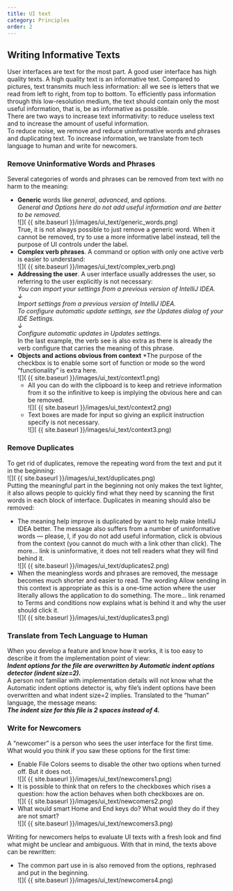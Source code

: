 ```yaml
---
title: UI text
category: Principles
order: 2
---
```

## Writing Informative Texts
User interfaces are text for the most part. A good user interface has high quality texts. A high quality text is an informative text. Compared to pictures, text transmits much less information: all we see is letters that we read from left to right, from top to bottom. To efficiently pass information through this low-resolution medium, the text should contain only the most useful information, that is, be as informative as possible.
<br/>There are two ways to increase text informativity: to reduce useless text and to increase the amount of useful information.
<br/>To reduce noise, we remove and reduce uninformative words and phrases and duplicating text. To increase information, we translate from tech language to human and write for newcomers.

### Remove Uninformative Words and Phrases
Several categories of words and phrases can be removed from text with no harm to the meaning:
* **Generic** words like _general_, _advanced_, and _options_.
<br/> _General and Options here do not add useful information and are better to be removed._
<br/>![]( {{ site.baseurl }}/images/ui_text/generic_words.png)
<br/>True, it is not always possible to just remove a generic word. When it cannot be removed, try to use a more informative label instead, tell the purpose of UI controls under the label.
* **Complex verb phrases**. A command or option with only one active verb is easier to understand:
<br/>![]( {{ site.baseurl }}/images/ui_text/сomplex_verb.png)
* **Addressing the user**. A user interface usually addresses the user, so referring to the user explicitly is not necessary:
<br/> _You can import your settings from a previous version of IntelliJ IDEA.
<br/>↓
<br/>Import settings from a previous version of IntelliJ IDEA.
<br/>To configure automatic update settings, see the Updates dialog of your IDE Settings.
<br/>↓
<br/>Configure automatic updates in Updates settings._
<br/>In the last example, the verb see is also extra as there is already the verb configure that carries the meaning of this phrase.
* **Objects and actions obvious from context**
    *The purpose of the checkbox is to enable some sort of function or mode so the word “functionality” is extra here.
 <br/>![]( {{ site.baseurl }}/images/ui_text/context1.png)
    * All you can do with the clipboard is to keep and retrieve information from it so the infinitive to keep is implying the obvious here and can be removed.
 <br/>![]( {{ site.baseurl }}/images/ui_text/context2.png)
    * Text boxes are made for input so giving an explicit instruction specify is not necessary.
<br/>![]( {{ site.baseurl }}/images/ui_text/context3.png)

### Remove Duplicates
To get rid of duplicates, remove the repeating word from the text and put it in the beginning:
<br/>![]( {{ site.baseurl }}/images/ui_text/duplicates.png)
<br/>Putting the meaningful part in the beginning not only makes the text lighter, it also allows people to quickly find what they need by scanning the first words in each block of interface.
Duplicates in meaning should also be removed:
* The meaning help improve is duplicated by want to help make IntelliJ IDEA better. The message also suffers from a number of uninformative words — please, I, if you do not add useful information, click is obvious from the context (you cannot do much with a link other than click). The more... link is uninformative, it does not tell readers what they will find behind it.
<br/>![]( {{ site.baseurl }}/images/ui_text/duplicates2.png)
* When the meaningless words and phrases are removed, the message becomes much shorter and easier to read. The wording Allow sending in this context is appropriate as this is a one-time action where the user literally allows the application to do something. The more… link renamed to Terms and conditions now explains what is behind it and why the user should click it.
<br/>![]( {{ site.baseurl }}/images/ui_text/duplicates3.png)

### Translate from Tech Language to Human
When you develop a feature and know how it works, it is too easy to describe it from the implementation point of view:
<br/>**_Indent options for the file are overwritten by Automatic indent options detector (indent size=2)._**
<br/>A person not familiar with implementation details will not know what the Automatic indent options detector is, why file’s indent options have been overwritten and what indent size=2 implies. Translated to the “human” language, the message means:
<br/>**_The indent size for this file is 2 spaces instead of 4._**

### Write for Newcomers
A “newcomer” is a person who sees the user interface for the first time. What would you think if you saw these options for the first time:
* Enable File Colors seems to disable the other two options when turned off. But it does not.
<br/>![]( {{ site.baseurl }}/images/ui_text/newcomers1.png)
* It is possible to think that on refers to the checkboxes which rises a question: how the action behaves when both checkboxes are on.
<br/>![]( {{ site.baseurl }}/images/ui_text/newcomers2.png)
* What would smart Home and End keys do? What would they do if they are not smart?
<br/>![]( {{ site.baseurl }}/images/ui_text/newcomers3.png)

Writing for newcomers helps to evaluate UI texts with a fresh look and find what might be unclear and ambiguous. With that in mind, the texts above can be rewritten:
* The common part use in is also removed from the options, rephrased and put in the beginning.
<br/>![]( {{ site.baseurl }}/images/ui_text/newcomers4.png)

